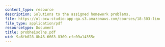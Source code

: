 ```yaml
---
content_type: resource
description: Solutions to the assigned homework problems.
file: https://ol-ocw-studio-app-qa.s3.amazonaws.com/courses/18-303-linear-partial-differential-equations-fall-2006/9a6fb0288b4666638309cfc09a14355c_probheisolns.pdf
file_type: application/pdf
resourcetype: Document
title: probheisolns.pdf
uid: 9a6fb028-8b46-6663-8309-cfc09a14355c
---
```

